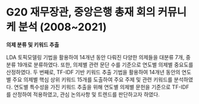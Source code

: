 # G20 재무장관, 중앙은행 총재 회의 커뮤니케 분석 (2008~2021)

**의제 분류 및 키워드 추출**

LDA 토픽모델링 기법을 활용하여 14개년 동안 다뤄진 다양한 의제들을 대분류 7개, 중분류 19개로 분류하였다. 또한, 의제별 관련 문단 수를 기준으로 연도별 의제별 중요도를 산정하였다.
두 번째로, TF-IDF 기반 키워드 추출 기법을 활용하여 14개년 동안의 연도별 주요 의제별 핵심 상위 키워드 15개를 도출하여 주요 주제 및 관련 키워드를 분석하였다. 연도별 특수성을 가진 키워드 추출을 위해 연도별 의제별 문헌을 기준으로 TF-IDF를 산정하여 적용하였고, 관심 논의사항 및 트렌드를 판단하고자 하였다.

